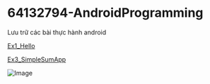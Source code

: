 # 64132794-AndroidProgramming
Lưu trữ các bài thực hành android

 
[Ex1_Hello](https://github.com/doanthanhtu220604/64132794-AndroidProgramming/tree/main/Ex1_Hello)

[Ex3_SimpleSumApp](https://github.com/doanthanhtu220604/64132794-AndroidProgramming/tree/main/Ex3_SimpleSumApp)

![Image](https://github.com/user-attachments/assets/f379b817-4f18-4fde-a1de-5314c420761f)


